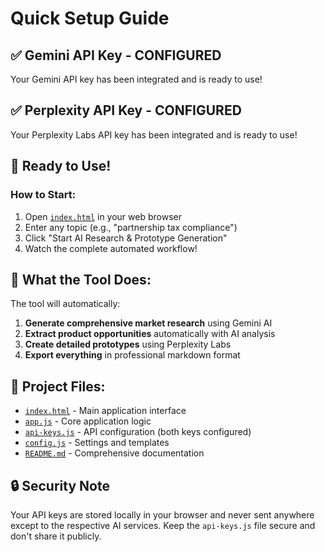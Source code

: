 # Quick Setup Guide

## ✅ Gemini API Key - CONFIGURED
Your Gemini API key has been integrated and is ready to use!

## ✅ Perplexity API Key - CONFIGURED
Your Perplexity Labs API key has been integrated and is ready to use!

## 🚀 Ready to Use!

### How to Start:
1. Open [`index.html`](./index.html) in your web browser
2. Enter any topic (e.g., "partnership tax compliance")
3. Click "Start AI Research & Prototype Generation"
4. Watch the complete automated workflow!

## 🎯 What the Tool Does:

The tool will automatically:
1. **Generate comprehensive market research** using Gemini AI
2. **Extract product opportunities** automatically with AI analysis
3. **Create detailed prototypes** using Perplexity Labs
4. **Export everything** in professional markdown format

## 📁 Project Files:
- [`index.html`](./index.html) - Main application interface
- [`app.js`](./app.js) - Core application logic
- [`api-keys.js`](./api-keys.js) - API configuration (both keys configured)
- [`config.js`](./config.js) - Settings and templates
- [`README.md`](./README.md) - Comprehensive documentation

## 🔒 Security Note
Your API keys are stored locally in your browser and never sent anywhere except to the respective AI services. Keep the `api-keys.js` file secure and don't share it publicly.